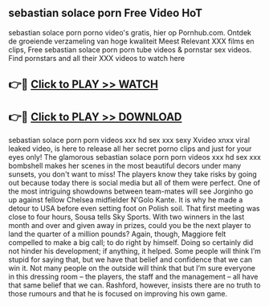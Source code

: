 ## sebastian solace porn Free Video HoT 

sebastian solace porn porno video's gratis, hier op Pornhub.com. Ontdek de groeiende verzameling van hoge kwaliteit Meest Relevant XXX films en clips,
Free sebastian solace porn porn tube videos & pornstar sex videos. Find pornstars and all their XXX videos to watch here


## 👉🔴 [Click to PLAY >> WATCH](http://us.freeplayer.one?title=sebastian_solace_porn&ref=16D)

## 👉🔴 [Click to PLAY >> DOWNLOAD](http://us.freeplayer.one?title=sebastian_solace_porn&ref=16D)


sebastian solace porn porn videos xxx hd sex xxx sexy Xvideo xnxx viral leaked video, is here to release all her secret porno clips and just for your eyes only! The glamorous sebastian solace porn porn videos xxx hd sex xxx bombshell makes her scenes in the most beautiful decors under many sunsets, you don't want to miss! The players know they take risks by going out because today there is social media but all of them were perfect. One of the most intriguing showdowns between team-mates will see Jorginho go up against fellow Chelsea midfielder N'Golo Kante. It is why he made a detour to USA before even setting foot on Polish soil. That first meeting was close to four hours, Sousa tells Sky Sports. With two winners in the last month and over and given away in prizes, could you be the next player to land the quarter of a million pounds? Again, though, Maggiore felt compelled to make a big call; to do right by himself. Doing so certainly did not hinder his development; if anything, it helped. Some people will think I’m stupid for saying that, but we have that belief and confidence that we can win it. Not many people on the outside will think that but I’m sure everyone in this dressing room – the players, the staff and the management – all have that same belief that we can. Rashford, however, insists there are no truth to those rumours and that he is focused on improving his own game.